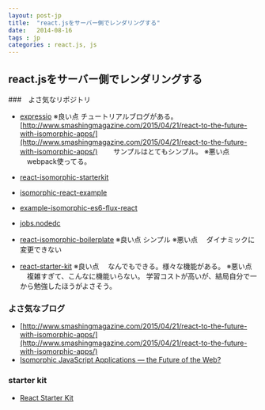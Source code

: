 ```yaml
---
layout: post-jp
title:  "react.jsをサーバー側でレンダリングする"
date:   2014-08-16
tags : jp
categories : react.js, js
---
```



## react.jsをサーバー側でレンダリングする

###　よさ気なリポジトリ

- [expressio](https://github.com/jcreamer898/expressiso)
  ※良い点
   チュートリアルブログがある。[http://www.smashingmagazine.com/2015/04/21/react-to-the-future-with-isomorphic-apps/](http://www.smashingmagazine.com/2015/04/21/react-to-the-future-with-isomorphic-apps/)
　　サンプルはとてもシンプル。
  ※悪い点
  　webpack使ってる。

- [react-isomorphic-starterkit](https://github.com/RickWong/react-isomorphic-starterkit)
- [isomorphic-react-example](https://github.com/DavidWells/isomorphic-react-example)
- [example-isomorphic-es6-flux-react](https://github.com/troygoode/example-isomorphic-es6-flux-react)
- [jobs.nodedc](https://github.com/joshfinnie/jobs.nodedc.com)

- [react-isomorphic-boilerplate](https://github.com/jesstelford/react-isomorphic-boilerplate)
  ※良い点
   シンプル
  ※悪い点
  　ダイナミックに変更できない

- [react-starter-kit](https://github.com/kriasoft/react-starter-kit)
  ※良い点
  　なんでもできる。様々な機能がある。
  ※悪い点
  　複雑すぎて、こんなに機能いらない。
    学習コストが高いが、結局自分で一から勉強したほうがよさそう。
  

### よさ気なブログ

 - [http://www.smashingmagazine.com/2015/04/21/react-to-the-future-with-isomorphic-apps/](http://www.smashingmagazine.com/2015/04/21/react-to-the-future-with-isomorphic-apps/)
 - [Isomorphic JavaScript Applications — the Future of the Web?](http://www.sitepoint.com/isomorphic-javascript-applications/)
 
 
### starter kit

- [React Starter Kit](http://www.reactstarterkit.com/)

